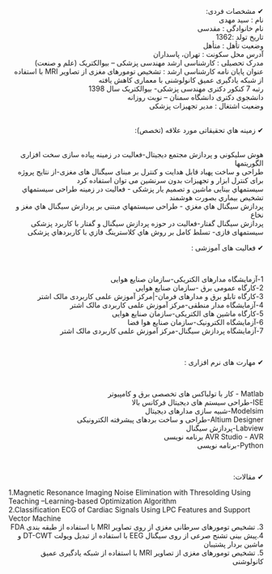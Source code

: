 <div dir="rtl">
<br/>
<br/>
  
✔  مشخصات فردی:
<br/>
نام : سید مهدی 
<br/>
نام خانوادگی : مقدسی
<br/>
تاریخ تولد :1362 
<br/>
وضعیت تأهل : متأهل
<br/> 
آدرس محل سکونت : تهران، پاسداران
<br/> 
مدرک تحصیلی : کارشناسی ارشد مهندسی پزشکی – بیوالکتریک (علم و صنعت)
<br/>
عنوان پایان نامه کارشناسی ارشد : تشخیص تومورهای مغزی از تصاویر MRI  با استفاده از شبکه یادگیری عمیق کانولوشنی  با معماری کاهش یافته
<br/>
رتبه 7 کنکور دکتری مهندسی پزشکی- بیوالکتریک  سال 1398
<br/>
 دانشجوی دکتری دانشگاه سمنان – نوبت روزانه
<br/> 
وضعیت اشتغال : مدیر تجهیزات پزشکی
<br/>
<br/>
  
✔ زمینه هاي تحقیقاتی مورد علاقه (تخصص): 

<br/> 
هوش سلیکونی و پردازش مجتمع دیجیتال-فعالیت در زمینه پیاده سازی سخت افزاری الگوریتمها     
 <br/>  
طراحی و ساخت پهباد قابل هدایت و کنترل بر مبنای سیگنال های مغزی-از نتایج پروژه برای کنترل ابزار و تجهیزات بدون سرنشین می توان استفاده کرد 
<br/>
 سیستمهاي بینایی ماشین و تصمیم یار پزشکی - فعالیت در زمینه طراحی سیستمهاي تشخیص بیماري بصورت هوشمند
 <br/> 
 پردازش سیگنال هاي مغزي - طراحی سیستمهاي مبتنی بر پردازش سیگنال هاي مغز و نخاع
 <br/>
پردازش سیگنال گفتار-فعالیت در حوزه پردازش سیگنال و گفتار با کاربرد پزشکی 
<br/>
سیستمهای فازی- تسلط کامل بر روش هاي کلاسترینگ فازي با کاربردهاي پزشکی
 

  
<br/> 
  
✔ فعالیت های آموزشی :
  
<br/> 
   
1-آزمایشگاه مدارهای الکتریکی-سازمان صنایع هوایی
<br/>
2-کارگاه عمومی برق -سازمان صنایع هوایی
<br/>
3-کارگاه تابلو برق و مدارهای فرمان-|مرکز آموزش علمی کاربردی مالک اشتر
<br/>
4-آزمایشگاه مدار منطقی-مرکز آموزش علمی کاربردی مالک اشتر
<br/>
5-کارگاه ماشین های الکتریکی-سازمان صنایع هوایی
<br/>
6-آزمایشگاه الکترونیک-سازمان صنایع هوا فضا
<br/>
7-آزمایشگاه پردازش سیگنال-مرکز آموزش علمی کاربردی مالک اشتر
  
<br/> 
  
✔ مهارت های نرم افزاری :
  
<br/>
  
Matlab - کار با تولباکس های تخصصی برق و کامپیوتر
<br/>
ISE-طراحی سیستم های دیجیتال فرکانس بالا
<br/>
Modelsim-شبیه سازی مدارهای دیجیتال
<br/>
Altium Designer-طراحی و ساخت بردهای پیشرفته الکترونیکی
<br/>
Labview-پردازش سیگنال
<br/>
AVR Studio - AVR برنامه نویسی 
<br/>
Python-برنامه نویسی
  
 <br/> 
  
✔ مقالات:
<br/>
</div>
1.Magnetic Resonance Imaging Noise Elimination with Thresolding Using Teaching –Learning-based Optimization Algorithm
<br/>
2.Classification ECG of Cardiac Signals Using LPC Features and Support Vector Machine
<br/>
<div dir="rtl">
3.  
تشخیص تومورهای سرطانی مغزی از روی تصاویر MRI با استفاده از طبقه بندی FDA
 <br/>
4.پیش بینی تشنج صرعی از روی سیگنال EEG با استفاده از تبدیل ویولت DT-CWT و ماشین بردار پشتیبان
<br/>
5. تشخیص تومورهای مغزی از تصاویر MRI با استفاده از شبکه یادگیری عمیق کانولوشنی


